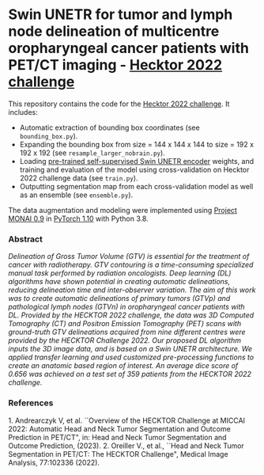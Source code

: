 # Swin UNETR for tumor and lymph node delineation of multicentre oropharyngeal cancer patients with PET/CT imaging - [Hecktor 2022 challenge](https://hecktor.grand-challenge.org/)



This repository contains the code for the [Hecktor 2022 challenge](https://hecktor.grand-challenge.org/). It includes:
- Automatic extraction of bounding box coordinates (see `bounding_box.py`).
- Expanding the bounding box from size = 144 x 144 x 144 to size = 192 x 192 x 192 (see `resample_larger_nobrain.py`).
- Loading [pre-trained self-supervised Swin UNETR encoder](https://arxiv.org/abs/2111.14791) weights, and training and evaluation of the model using 
cross-validation on Hecktor 2022 challenge data (see `train.py`).
- Outputting segmentation map from each cross-validation model as well as an ensemble (see `ensemble.py`). 



The data augmentation and modeling were implemented using [Project MONAI 0.9](https://monai.io/) in
[PyTorch 1.10](https://pytorch.org/) with Python 3.8.



<h3>Abstract</h3>
<em>
Delineation of Gross Tumor Volume (GTV) is essential for the treatment of cancer with radiotherapy. 
GTV contouring is a time-consuming specialized manual task performed by radiation oncologists. 
Deep learning (DL) algorithms have shown potential in creating automatic delineations, reducing delineation time and 
inter-observer variation. The aim of this work was to create automatic delineations of primary tumors (GTVp) and 
pathological lymph nodes (GTVn) in oropharyngeal cancer patients with DL. Provided by the HECKTOR 2022 challenge, 
the data was 3D Computed Tomography (CT) and Positron Emission Tomography (PET) scans with ground-truth GTV delineations 
acquired from nine different centres were provided by the HECKTOR Challenge 2022. Our proposed DL algorithm inputs the 
3D image data, and is based on a Swin UNETR architecture. We applied transfer learning and used customized pre-processing 
functions to create an anatomic based region of interest. An average dice score of 0.656 was achieved on a test set of 359 
patients from the HECKTOR 2022 challenge.
</em>



<h3>References</h3>
1. Andrearczyk V, et al. ``Overview of the HECKTOR Challenge at MICCAI 2022: Automatic Head and 
Neck Tumor Segmentation and Outcome Prediction in PET/CT", in: Head and Neck Tumor Segmentation and Outcome Prediction, (2023).
2. Oreiller V., et al., ``Head and Neck Tumor Segmentation in PET/CT: The HECKTOR Challenge", 
Medical Image Analysis, 77:102336 (2022).